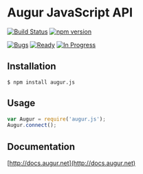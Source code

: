Augur JavaScript API
====================

[![Build Status](https://travis-ci.org/AugurProject/augur.js.svg?branch=master)](https://travis-ci.org/AugurProject/augur.js)
[![npm version](https://badge.fury.io/js/augur.js.svg)](http://badge.fury.io/js/augur.js)

[![Bugs](https://badge.waffle.io/AugurProject/augur.js.svg?label=bugs&title=Bugs)](http://waffle.io/AugurProject/augur.js)
[![Ready](https://badge.waffle.io/AugurProject/augur.js.svg?label=ready&title=Ready)](http://waffle.io/AugurProject/augur.js)
[![In Progress](https://badge.waffle.io/AugurProject/augur.js.svg?label=in%20progress&title=In%20Progress)](http://waffle.io/AugurProject/augur.js)

Installation
------------

    $ npm install augur.js

Usage
-----

```javascript
var Augur = require('augur.js');
Augur.connect();
```

Documentation
-------------

[http://docs.augur.net](http://docs.augur.net)
